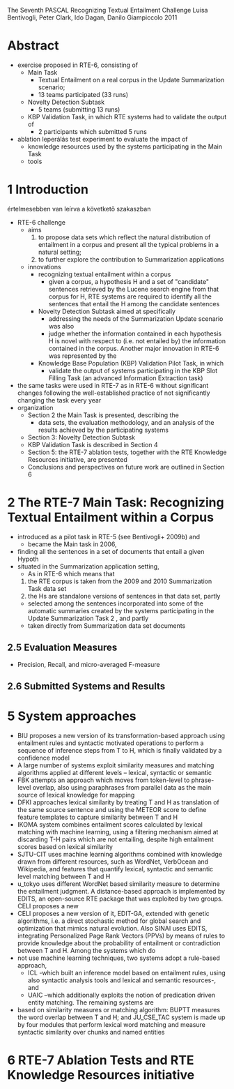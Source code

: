 The Seventh PASCAL Recognizing Textual Entailment Challenge
Luisa Bentivogli, Peter Clark, Ido Dagan, Danilo Giampiccolo
2011

# Abstract

* exercise proposed in RTE-6, consisting of
  * Main Task
    * Textual Entailment on a real corpus in the Update Summarization scenario;
    * 13 teams participated (33 runs)
  * Novelty Detection Subtask
    * 5 teams (submitting 13 runs)
  * KBP Validation Task, in which RTE systems had to validate the output of
    * 2 participants which submitted 5 runs
* ablation leperálás test experiment to evaluate the impact of
    * knowledge resources used by the systems participating in the Main Task
    * tools

# 1 Introduction

értelmesebben van leírva a követkető szakaszban

* RTE-6 challenge
  * aims
    1. to propose data sets which reflect the natural distribution of
    entailment in a corpus and present all the typical problems in a
    natural setting;
    1. to further explore the contribution to Summarization applications
  * innovations
    * recognizing textual entailment within a corpus
      * given a corpus, a hypothesis H and a set of "candidate" sentences
        retrieved by the Lucene search engine from that corpus for H, RTE
        systems are required to identify all the sentences that entail the H
        among the candidate sentences
    * Novelty Detection Subtask aimed at specifically
      * addressing the needs of the Summarization Update scenario was also
      * judge whether the information contained in each hypothesis H is novel
        with respect to (i.e. not entailed by) the information contained in the
        corpus. Another major innovation in RTE-6 was represented by the
    * Knowledge Base Population (KBP) Validation Pilot Task, in which
      * validate the output of systems participating in the KBP Slot Filling
        Task (an advanced Information Extraction task)
* the same tasks were used in RTE-7 as in RTE-6 without significant changes
  following the well-established practice of not significantly changing the
  task every year
* organization
  * Section 2 the Main Task is presented, describing the
    * data sets, the evaluation methodology, and an analysis of the results
      achieved by the participating systems
  * Section 3: Novelty Detection Subtask
  * KBP Validation Task is described in Section 4
  * Section 5: the RTE-7 ablation tests, together with the RTE Knowledge
    Resources initiative, are presented
  * Conclusions and perspectives on future work are outlined in Section 6

# 2 The RTE-7 Main Task: Recognizing Textual Entailment within a Corpus

* introduced as a pilot task in RTE-5 (see Bentivogli+ 2009b) and
  * became the Main task in 2006,
* finding all the sentences in a set of documents that entail a given Hypoth
* situated in the Summarization application setting,
  * As in RTE-6 which means that
  1. the RTE corpus is taken from the 2009 and 2010 Summarization Task data set
  1. the Hs are standalone versions of sentences in that data set, partly
    * selected among the sentences incorporated into some of the automatic
      summaries created by the systems participating in the Update
      Summarization Task 2 , and partly
    * taken directly from Summarization data set documents

## 2.5 Evaluation Measures

* Precision, Recall, and micro-averaged F-measure

## 2.6 Submitted Systems and Results

# 5 System approaches

* BIU proposes a new version of its transformation-based approach using
  entailment rules and syntactic motivated operations to perform a sequence of
  inference steps from T to H, which is finally validated by a confidence
  model
* A large number of systems exploit similarity measures and matching algorithms
  applied at different levels – lexical, syntactic or semantic
* FBK attempts an approach which moves from token-level to phrase-level
  overlap, also using paraphrases from parallel data as the main source of
  lexical knowledge for mapping
* DFKI approaches lexical similarity by treating T and H as translation of the
  same source sentence and using the METEOR score to define feature templates
  to capture similarity between T and H
* IKOMA system combines entailment scores calculated by lexical matching with
  machine learning, using a filtering mechanism aimed at discarding T-H pairs
  which are not entailing, despite high entailment scores based on lexical
  similarity
* SJTU-CIT uses machine learning algorithms combined with knowledge drawn from
  different resources, such as WordNet, VerbOcean and Wikipedia, and features
  that quantify lexical, syntactic and semantic level matching between T and H
* u_tokyo uses different WordNet based similarity measure to determine the
  entailment judgment.  A distance-based approach is implemented by EDITS, an
  open-source RTE package that was exploited by two groups. CELI proposes a new
* CELI proposes a new version of it, EDIT-GA, extended with genetic algorithms,
  i.e. a direct stochastic method for global search and optimization that
  mimics natural evolution. Also SINAI uses EDITS, integrating Personalized
  Page Rank Vectors (PPVs) by means of rules to provide knowledge about the
  probability of entailment or contradiction between T and H.  Among the
  systems which do
* not use machine learning techniques, two systems adopt a rule-based approach,
  * ICL -which built an inference model based on entailment rules, using also
    syntactic analysis tools and lexical and semantic resources-, and
  * UAIC –which additionally exploits the notion of predication driven entity
    matching.  The remaining systems are
* based on similarity measures or matching algorithm: BUPTT measures the word
  overlap between T and H; and JU_CSE_TAC system is made up by four modules
  that perform lexical word matching and measure syntactic similarity over
  chunks and named entities

# 6 RTE-7 Ablation Tests and RTE Knowledge Resources initiative
